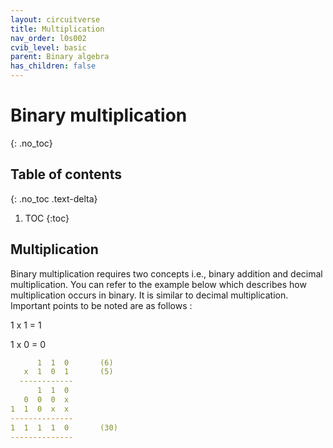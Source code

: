 ```yaml
---
layout: circuitverse
title: Multiplication
nav_order: l0s002
cvib_level: basic
parent: Binary algebra
has_children: false
---
```



# Binary multiplication
{: .no_toc}


## Table of contents
{: .no_toc .text-delta}

1. TOC
{:toc}


## Multiplication

Binary multiplication requires two concepts i.e., binary addition and decimal multiplication. You can refer to the example below which describes how multiplication occurs in binary. It is similar to decimal multiplication. Important points to be noted are as follows :

1 x 1 = 1

1 x 0 = 0

```yaml
      1  1  0       (6)
   x  1  0  1       (5)
  ------------
      1  1  0
   0  0  0  x
1  1  0  x  x
--------------
1  1  1  1  0       (30)
--------------
```
 